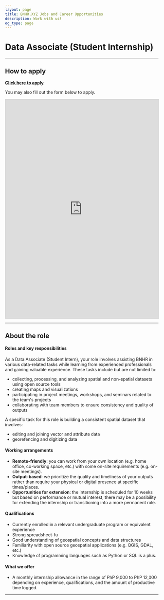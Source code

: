 ```yaml
---
layout: page
title: BNHR.XYZ Jobs and Career Opportunities
description: Work with us!
og_type: page
---
```

# Data Associate (Student Internship)
<hr>

## How to apply
<div class="d-flex justify-content-start py-2"><a
    href="https://airtable.com/app4r34NANHYDVrt2/pagETVaP68TJPP4nq/form"
    target="_blank" class="btn btn-lg bg-success col-sm-12 col-md-6" role="button"
    aria-disabled="true"><strong class="text-white">Click here to apply</strong></a>
</div> 

You may also fill out the form below to apply.
<iframe class="airtable-embed" src="https://airtable.com/embed/app4r34NANHYDVrt2/pagETVaP68TJPP4nq/form" frameborder="0" onmousewheel="" width="100%" height="720" style="background: transparent; border: 1px solid #ccc;"></iframe>

<hr>

## About the role
#### Roles and key responsibilities

As a Data Associate (Student Intern), your role involves assisting BNHR in various data-related tasks while learning from experienced professionals and gaining valuable experience. These tasks include but are not limited to:
- collecting, processing, and analyzing spatial and non-spatial datasets using open source tools
- creating maps and visualizations
- participating in project meetings, workshops, and seminars related to the team's projects
- collaborating with team members to ensure consistency and quality of outputs

A specific task for this role is building a consistent spatial dataset that involves:
- editing and joining vector and attribute data
- georefencing and digitizing data

#### Working arrangements

- **Remote-friendly**: you can work from your own location (e.g. home office, co-working space, etc.) with some on-site requirements (e.g. on-site meetings).
- **Output-based**: we prioritize the quality and timeliness of your outputs rather than require your physical or digital presence at specific times/places.
- **Opportunities for extension**: the internship is scheduled for 10 weeks but based on performance or mutual interest, there may be a possibility for extending the internship or transitioning into a more permanent role.

#### Qualifications

- Currently enrolled in a relevant undergraduate program or equivalent experience
- Strong spreadsheet-fu
- Good understanding of geospatial concepts and data structures
- Familiarity with open source geospatial applications (e.g. QGIS, GDAL, etc.)
- Knowledge of programming languages such as Python or SQL is a plus. 

#### What we offer

- A monthly internship allowance in the range of PhP 9,000 to PhP 12,000 depending on experience, qualifications, and the amount of productive time logged.


<hr>